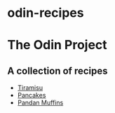 # odin-recipes
<h1>The Odin Project</h1>
<h2>A collection of recipes</h2>

<ul>
<li><a href="recipes/tiramisu.html">Tiramisu</a></li>
<li><a href="recipes/pancakes.html">Pancakes</a></li>
<li><a href="recipes/pandan-muffins.html">Pandan Muffins</a></li>
</ul>